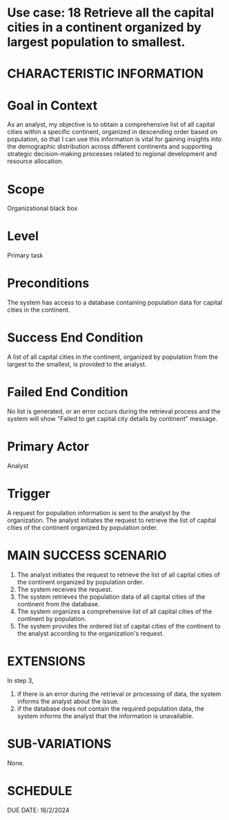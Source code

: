 Use case: 18 Retrieve all the capital cities  in a continent organized by largest population to smallest.
==============================================================================

CHARACTERISTIC INFORMATION
==========================


Goal in Context
==============================================================================

As an analyst, my objective is to obtain a comprehensive list of all capital cities within a specific continent, organized in descending order based on population, so that I can use this information is vital for gaining insights into the demographic distribution across different continents and supporting strategic decision-making processes related to regional development and resource allocation.

Scope
==============================================================================


Organizational black box

Level
==============================================================================

Primary task

Preconditions
==============================================================================


The system has access to a database containing population data for capital cities in the continent.

Success End Condition
==============================================================================


A list of all capital cities in the continent, organized by population from the largest to the smallest, is provided to the analyst.

Failed End Condition
==============================================================================

No list is generated, or an error occurs during the retrieval process and the system will show "Failed to get capital city details by continent" message.

Primary Actor
==============================================================================


Analyst

Trigger
==================

A request for population information is sent to the analyst by the organization. The analyst initiates the request to retrieve the list of capital cities of the continent organized by population order.

MAIN SUCCESS SCENARIO
==============================

1.  The analyst initiates the request to retrieve the list of all capital cities of the continent organized by population order.
2.  The system receives the request.
3.  The system retrieves the population data of all capital cities of the continent from the database.
4.  The system organizes a comprehensive list of all capital cities of the continent by population.
5.  The system provides the ordered list of capital cities of the continent to the analyst according to the organization's request.

EXTENSIONS
==============================================================================

In step 3,

1. if there is an error during the retrieval or processing of data, the system informs the analyst about the issue.
2. if the database does not contain the required population data, the system informs the analyst that the information is unavailable.


SUB-VARIATIONS
==============================================================================


None.

SCHEDULE
==============================================================================


DUE DATE: 16/2/2024
